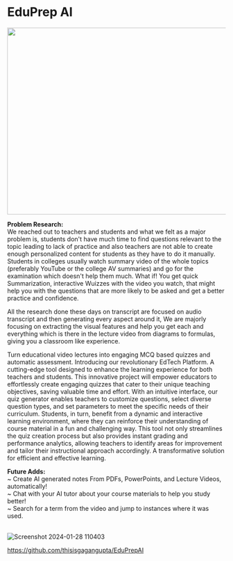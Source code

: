 <h1>EduPrep AI</h1>

<img src="https://github.com/thisisgagangupta/EduPrepAI/assets/93258623/270fe776-a702-4143-8b8e-c444239b90f3" width="680" height="430">   
<br>  



**Problem Research:**    
We reached out to teachers and students and what we felt as a major problem is, students don't have much time to find questions relevant to the topic leading to lack of practice and also teachers are not able to create enough personalized content for students as they have to do it manually.
Students in colleges usually watch summary video of the whole topics (preferably YouTube or the college AV summaries) and go for the examination which doesn't help them much. What if! You get quick Summarization, interactive Wuizzes with the video you watch, that might help you with the questions that are more likely to be asked and get a better practice and confidence.

All the research done these days on transcript are focused on audio transcript and then generating every aspect around it, We are majorly focusing on extracting the visual features and help you get each and everything which is there in the lecture video from diagrams to formulas, giving you a classroom like experience.

Turn educational video lectures into engaging MCQ based quizzes and automatic assessment.
Introducing our revolutionary EdTech Platform. A cutting-edge tool designed to enhance the learning experience for both teachers and students. This innovative project will empower educators to effortlessly create engaging quizzes that cater to their unique teaching objectives, saving valuable time and effort. With an intuitive interface, our quiz generator enables teachers to customize questions, select diverse question types, and set parameters to meet the specific needs of their curriculum. Students, in turn, benefit from a dynamic and interactive learning environment, where they can reinforce their understanding of course material in a fun and challenging way. This tool not only streamlines the quiz creation process but also provides instant grading and performance analytics, allowing teachers to identify areas for improvement and tailor their instructional approach accordingly. A transformative solution for efficient and effective learning.



**Future Adds:**   
~ Create AI generated notes From PDFs, PowerPoints, and Lecture Videos, automatically!  
~ Chat with your AI tutor about your course materials to help you study better!   
~ Search for a term from the video and jump to instances where it was used.   
<br>

![Screenshot 2024-01-28 110403](https://github.com/thisisgagangupta/EduPrepAI/assets/93258623/3220f406-3aa8-478c-b266-69fe12386c32)

https://github.com/thisisgagangupta/EduPrepAI
